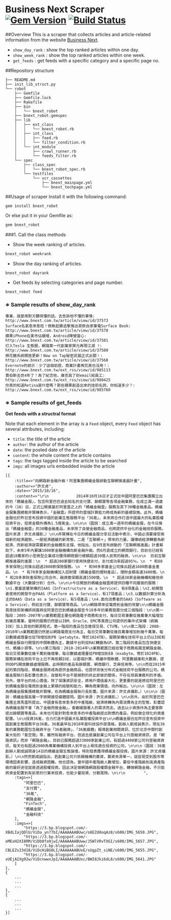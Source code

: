 # Business Next Scraper [![Gem Version](https://badge.fury.io/rb/bnext_robot.svg)](https://badge.fury.io/rb/bnext_robot) [![Build Status](https://travis-ci.org/SOA-Upstart4/Team-HW-1-Ideate-and-Scrape.svg?branch=dev)](https://travis-ci.org/SOA-Upstart4/Team-HW-1-Ideate-and-Scrape)
##Overview
This is a scraper that collects articles and article-related information from the website 
[Business Next](http://www.bnext.com.tw/).

* `show_day_rank` : show the top ranked articles within one day.
* `show_week_rank` : show the top ranked articles within one week.
* `get_feeds` : get feeds with a specific category and a specific page no.

##Repository structure
```
├── README.md
├── init_lib_struct.py
└── robot
    ├── Gemfile
    ├── Gemfile.lock
    ├── Rakefile
    ├── bin
    │   └── bnext_robot
    ├── bnext_robot.gemspec
    ├── lib
    │   ├── ext_class
    │   │   └── bnext_robot.rb
    │   ├── int_class
    │   │   ├── feed.rb
    │   │   └── filter_condition.rb
    │   └── int_module
    │       ├── crawl_runner.rb
    │       └── feeds_filter.rb
    └── spec
        ├── class_spec
        │   └── bnext_robot_spec.rb
        └── testfiles
            └── vcr_cassettes
                ├── bnext_mainpage.yml
                └── bnext_techpage.yml
```
##Usage of scraper
Install it with the following command:

```
gem install bnext_robot
```

Or else put it in your Gemfile as:

```ruby
gem bnext_robot
```

###1. Call the class methods
* Show the week ranking of articles.

```bash
bnext_robot weekrank
```

* Show the day ranking of articles.

```shell
bnext_robot dayrank
```
* Get feeds by selecting categories and page number.

```shell
bnext_robot feed
```


### ※ Sample results of show\_day\_rank

```
專業，就是用對方聽得懂的話，去告訴他不懂的事情: http://www.bnext.com.tw/article/view/id/37573
Surface名氣愈來愈旺！微軟趁勝追擊推出首款自家筆電Surface Book: http://www.bnext.com.tw/article/view/id/37578
蘋果iPhone在美市佔續增，Android陣營當心: http://www.bnext.com.tw/article/view/id/37581
打入Tesla 生態圈，網路第一代創業家賀元再現江湖 !: http://www.bnext.com.tw/article/view/id/37580
棉花糖系統開放更新！Now on Tap秘密武器正式出關！: http://www.bnext.com.tw/article/view/id/37568
Evernote的啟示：少了這個前提，商業計畫再完美也沒用！: http://www.bnext.com.tw/ext_rss/view/id/985113
賈伯斯去世4年了！為了紀念他，庫克寫了封email給員工: http://www.bnext.com.tw/ext_rss/view/id/988425
你真的知道Retina是什麼嗎？那些蘋果創造出來的技術名詞，你知道多少？: http://www.bnext.com.tw/ext_rss/view/id/985760
```
### ※ Sample results of get_feeds
**Get feeds with a structral format**

Note that each element in the array is a `Feed` object, every `Feed` object has several attributes, including:

- `title`: the title of the article
- `author`: the author of the article
- `date`: the posted date of the article
- `content`: the whole content the article contains
- `tags`: the tags tagged inside the article to be searched
- `imgs`: all images urls embedded inside the article

```
[{
	:title=>"向網路新金融升級！阿里集團螞蟻金服啟動互聯網推進器計畫", 
	:author=>"許文貞", 
	:date=>"2015/10/16", 
	:content=>"\r\n            2014年10月16日才正式從中國阿里巴巴集團獨立出來的「螞蟻金服」，包含阿里巴巴過去知名的支付寶、餘額寶等各項金融業務，在成立滿一週歲的今（16）日，正式公開奠基於阿里雲之上的「螞蟻金融雲」服務及其下30種金融產品。螞蟻金服集團總裁井賢棟表示，「金融雲」所提供的雲端計算能力將成為新的基礎設施。此外，螞蟻金服也於昨日宣布投資中國的創業生態服務平台「36氪」，未來將合作打造中國最大的私募股權投資平台，投資金額外傳為1.5億美金。\n\n\n（圖說：成立滿一週年的螞蟻金服，在今日推出「螞蟻金融雲」的30種金融產品，未來除了自營金融商品，也將提供平台化的金融技術服務。圖片來源：許文貞攝影。）\n\n井賢棟在今日的螞蟻金服分享日活動中表示，中國必須要接受兩個新的經濟趨勢，一是經濟趨緩的新常態，二是「互聯網＋」帶來的力量，讓傳統經濟轉變為新經濟，而新經濟就需要新的金融體系支撐。他指出，在9月宣布啟動的「互聯網推進器」計畫幫助下，未來5年內要讓1000家金融機構向新金融升級。而6月底成立的網商銀行，目前也已經有超過18萬家的小型微型企業成功獲得網商銀行總額超過30億人民幣的融資。\n\n\n  目前互聯網推進器的進展：\n  * 超過200家銀行使用快捷支付，支付成功率超過95％。\n  * 和60多家保險公司推出超過2000款保險服務。\n  * 和90多家基金公司推出超過1600款基金產品。\n  * 有70多家金融機構加入招財寶（螞蟻金服的理財產品），理財金額高達3400億。\n  * 和20多家財產保險公司合作，融資擔保額高達1500億。\n  * 超過38家金融機構和維他命數據平台（大數據分析）合作。\n\n\n今日開放的螞蟻金融雲將提供四種不同層面的服務：\n1.奠基底層架構的IAAS（Infrastructure as a Service），有8項產品；\n2.給開發者使用的開發平台PAAS（Platform as a Service），有17項產品；\n3.以數據計算分析為主的DAAS（Data as a Service），有5項產品；\n4.面向消費者的SAAS（Software as a Service），例如支付寶、餘額寶等商品。\n\n網路帶來從電商到金融的改變\n\n螞蟻金服首席技術架構師胡喜將從阿里巴巴到螞蟻金服至今10多年的業務發展分成三個階段：\n\n第一階段：2005-2007年\n業務範圍主要在網路電子商務和支付，每日交易筆數從幾萬筆大幅增加到幾百萬筆。當時的服務仍然是以IBM、Oracle、EMC等美商公司提供的集中式架構（統稱IOE）加上其他的開源程式。第一階段的產品包含擔保交易、CTU等。\n\n第二階段：2008-2010年\n業務範圍仍然是以網路電商支付為主，每日交易筆數從幾百萬筆增加到幾千萬筆，每日數據處理量也從TB增加到PB（petabyte，等於1024TB）。服務架構在技術平台上仍以IOE和螞蟻金服自行開發的中間軟體為主，數據平台則從RAC轉變為GP。第二階段的產品包含快捷支付、螞蟻小貸等。\n\n第三階段：2010-2014年\n業務範圍已經從電子商務拓展至網路金融，每日交易筆數從幾千萬到幾億筆，每日數據處理量從PB增加到EB（exabyte，等於1024PB）。服務架構在技術平台上已不再依賴IOE，以雲端計算、螞蟻中間軟體、阿里數據庫和大數據，提供ODPS開放數據處理服務。此時期的產品有餘額寶、網商銀行、芝麻信用等。\n\n而從2015年起的第四階段，螞蟻金服將成為提供金融商品，也提供背後分布式金融技術平台服務的公司。螞蟻金服執行長彭蕾也表示，自營和平台不是絕對的非此即彼的關係，不存在球員兼裁判的矛盾。另外，做平台的核心價值，除了保護資訊安全，將用戶價值最大化，更重要的就是將從阿里巴巴到螞蟻金服在電商到金融上累積的經驗和能力，轉為商業價值，向外輸出。\n\n\n（圖說：左為螞蟻金服集團總裁井賢棟，右為螞蟻金服執行長彭蕾。圖片來源：許文貞攝影。）\n\n\n（圖說：螞蟻金服高層一字排開接受媒體提問。圖片來源：許文貞攝影。）\n\n另外，由於阿里巴巴集團主席馬雲所提出，中國會有愈來愈多的中產階級，經濟將轉為內需消費為主的型態，彭蕾認為螞蟻金服不會「為了金融而做金融」，會繼續跟著人的需求而走。過去以小資族作為主要客群提出餘額寶等產品，未來也可能針對愈來愈多的中產階級提出對應的產品，例如做全球化的資產配置。\n\n投資36氪，合力打造中國最大私募股權投資平台\n\n螞蟻金服也在昨日宣布投資中國創業生態服務平台36氪。36氪最早在2010年是科技協作部落格，創辦人劉成誠表示，現在36氪的業務範圍包含融資平台「36氪融資」、「36氪媒體」報導創業相關資訊、位於北京中關村創業大街的「氪空間」等，雖然有融資平台，但過去是讓創業公司在平台上刊登融資資訊，是「網路資訊」而非「網路金融」，目前已服務超過33000家創業公司，有超過4400家公司刊登融資資訊，每天也有超過2000為專業機構投資人到平台上尋找適合投資的公司。\n\n\n（圖說：36氪創辦人劉成誠現身14日的螞蟻金服生態論壇，特別發表獲得螞蟻金服投資。圖片來源：許文貞攝影。）\n\n然而劉成誠指出，若創業公司只依賴機構的募資，募資來源單一，就容易受到股市等環境因素影響，造成融資困難。他也認為，當中國中產階級人數增加，要從中產階級到高資產階級的最好途徑就是透過股權投資。因此決定做網路網路股權類金融平台，轉做網路金融，不只能將資金配置到有前景的行業來投資，也能少量投資，分散風險。\n\r\n        ", 
	:tags=>[
		"阿里巴巴", 
		"支付寶", 
		"36氪", 
		"網路金融", 
		"FinTech", 
		"螞蟻金服", 
		"金融科技"
	], 
	:imgs=>[
		"https://3.bp.blogspot.com/-XBdLIajQDlU/ViDa_yn77bI/AAAAAAABUwc/o8EZd8oqAz8/s600/IMG_5650.JPG", 
		"https://3.bp.blogspot.com/-oMExH2XI8RM/ViDb0fa9jwI/AAAAAAABUww/J5WlVRvTXGI/s600/IMG_5657.JPG", 
		"https://3.bp.blogspot.com/-CBLEZs23d18/ViDcHiBG0LI/AAAAAAABUxE/sUgpZt_siNE/s600/IMG_5655.JPG", 
		"https://3.bp.blogspot.com/-xUEjAIXg92w/ViDcnwwxJpI/AAAAAAABUxc/BWI8Jki6dL8/s600/IMG_5641.JPG"
	]
},
{
	...
	...
	...
},
{
	...
	...
	...
}]
```


